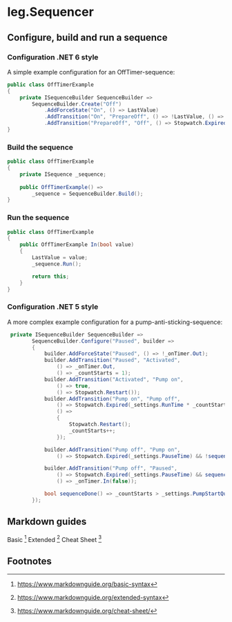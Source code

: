 # Ieg.Sequencer


## Configure, build and run a sequence
### Configuration .NET 6 style

A simple example configuration for an OffTimer-sequence:

```c#
public class OffTimerExample
{
    private ISequenceBuilder SequenceBuilder =>
        SequenceBuilder.Create("Off")
            .AddForceState("On", () => LastValue)
            .AddTransition("On", "PrepareOff", () => !LastValue, () => Stopwatch.Restart())
            .AddTransition("PrepareOff", "Off", () => Stopwatch.Expired(MyTimeSpan));
}
```

### Build the sequence

```c#
public class OffTimerExample
{
    private ISequence _sequence;
	
    public OffTimerExample() =>
        _sequence = SequenceBuilder.Build();
}
```

### Run the sequence

```c#
public class OffTimerExample
{
    public OffTimerExample In(bool value)
    {
        LastValue = value;
        _sequence.Run();

        return this;
    }
}
```

### Configuration .NET 5 style

A more complex example configuration for a pump-anti-sticking-sequence:

```c#
 private ISequenceBuilder SequenceBuilder =>
        SequenceBuilder.Configure("Paused", builder =>
        {
            builder.AddForceState("Paused", () => !_onTimer.Out);
            builder.AddTransition("Paused", "Activated",
                () => _onTimer.Out,
                () => _countStarts = 1);
            builder.AddTransition("Activated", "Pump on",
                () => true,
                () => Stopwatch.Restart());
            builder.AddTransition("Pump on", "Pump off",
                () => Stopwatch.Expired(_settings.RunTime * _countStarts.Factorial()),
                () =>
                {
                    Stopwatch.Restart();
                    _countStarts++;
                });

            builder.AddTransition("Pump off", "Pump on",
                () => Stopwatch.Expired(_settings.PauseTime) && !sequenceDone());

            builder.AddTransition("Pump off", "Paused",
                () => Stopwatch.Expired(_settings.PauseTime) && sequenceDone(),
                () => _onTimer.In(false));

            bool sequenceDone() => _countStarts > _settings.PumpStartQuantity;
        });
```


## Markdown guides 

Basic [^md_basic]
Extended [^md_extended]
Cheat Sheet [^md_cheat]



## Footnotes

[^md_basic]: https://www.markdownguide.org/basic-syntax
[^md_extended]: https://www.markdownguide.org/extended-syntax
[^md_cheat]:https://www.markdownguide.org/cheat-sheet/